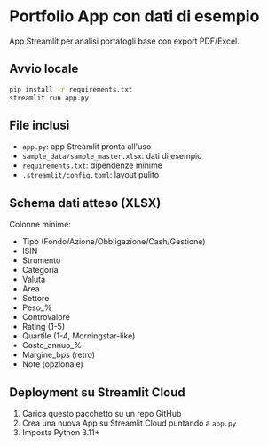 # Portfolio App con dati di esempio

App Streamlit per analisi portafogli base con export PDF/Excel.

## Avvio locale
```bash
pip install -r requirements.txt
streamlit run app.py
```

## File inclusi
- `app.py`: app Streamlit pronta all'uso
- `sample_data/sample_master.xlsx`: dati di esempio
- `requirements.txt`: dipendenze minime
- `.streamlit/config.toml`: layout pulito

## Schema dati atteso (XLSX)
Colonne minime:
- Tipo (Fondo/Azione/Obbligazione/Cash/Gestione)
- ISIN
- Strumento
- Categoria
- Valuta
- Area
- Settore
- Peso_%
- Controvalore
- Rating (1-5)
- Quartile (1-4, Morningstar-like)
- Costo_annuo_%
- Margine_bps (retro)
- Note (opzionale)

## Deployment su Streamlit Cloud
1. Carica questo pacchetto su un repo GitHub
2. Crea una nuova App su Streamlit Cloud puntando a `app.py`
3. Imposta Python 3.11+
